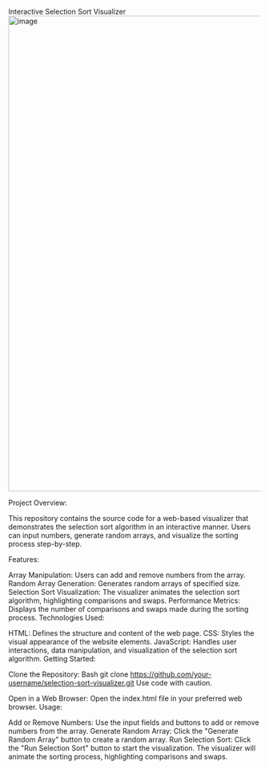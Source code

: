 Interactive Selection Sort Visualizer
<img width="948" alt="image" src="https://github.com/user-attachments/assets/d4d09b72-1dd9-4414-b9b0-509556f43d5d">

Project Overview:

This repository contains the source code for a web-based visualizer that demonstrates the selection sort algorithm in an interactive manner. Users can input numbers, generate random arrays, and visualize the sorting process step-by-step.

Features:

Array Manipulation: Users can add and remove numbers from the array.
Random Array Generation: Generates random arrays of specified size.
Selection Sort Visualization: The visualizer animates the selection sort algorithm, highlighting comparisons and swaps.
Performance Metrics: Displays the number of comparisons and swaps made during the sorting process.
Technologies Used:

HTML: Defines the structure and content of the web page.
CSS: Styles the visual appearance of the website elements.
JavaScript: Handles user interactions, data manipulation, and visualization of the selection sort algorithm.
Getting Started:

Clone the Repository:
Bash
git clone https://github.com/your-username/selection-sort-visualizer.git
Use code with caution.

Open in a Web Browser: Open the index.html file in your preferred web browser.
Usage:

Add or Remove Numbers: Use the input fields and buttons to add or remove numbers from the array.
Generate Random Array: Click the "Generate Random Array" button to create a random array.
Run Selection Sort: Click the "Run Selection Sort" button to start the visualization. The visualizer will animate the sorting process, highlighting comparisons and swaps.
